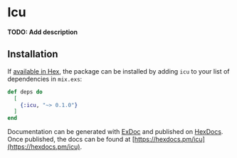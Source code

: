 # Icu

**TODO: Add description**

## Installation

If [available in Hex](https://hex.pm/docs/publish), the package can be installed
by adding `icu` to your list of dependencies in `mix.exs`:

```elixir
def deps do
  [
    {:icu, "~> 0.1.0"}
  ]
end
```

Documentation can be generated with [ExDoc](https://github.com/elixir-lang/ex_doc)
and published on [HexDocs](https://hexdocs.pm). Once published, the docs can
be found at [https://hexdocs.pm/icu](https://hexdocs.pm/icu).

